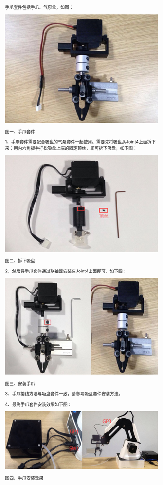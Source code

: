 手爪套件包括手爪、气泵盒，如图：

![](/assets/import.png图三)

图一、手爪套件

1、手爪套件需要配合吸盘的气泵套件一起使用。需要先将吸盘从Joint4上面拆下来：用内六角扳手拧松吸盘上端的固定顶丝，即可拆下吸盘，如下图：

![](/assets/imng)

图二、拆下吸盘

2、然后将手爪套件通过联轴器安装在Joint4上面即可，如下图：

![](/assets/i3)

图三、安装手爪

3、手爪接线方法与吸盘套件一致，请参考吸盘套件安装方法。

4、最终手爪套件安装效果如下图：

![](/assets/吧)

图四、手爪安装效果

